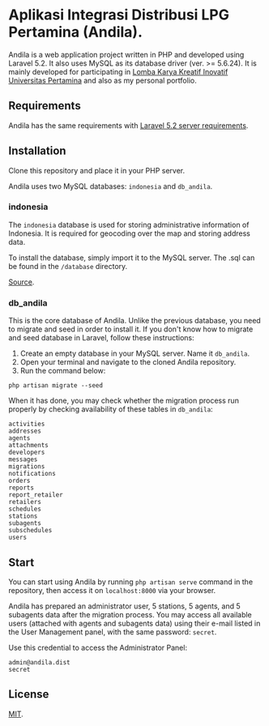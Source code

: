# Aplikasi Integrasi Distribusi LPG Pertamina (Andila).

Andila is a web application project written in PHP and developed using Laravel 5.2. It also uses MySQL as its database driver (ver. >= 5.6.24). It is mainly developed for participating in [Lomba Karya Kreatif Inovatif Universitas Pertamina](http://pertamina.com/lkkiup2016) and also as my personal portfolio.

## Requirements

Andila has the same requirements with [Laravel 5.2 server requirements](https://laravel.com/docs/5.2).

## Installation

Clone this repository and place it in your PHP server.

Andila uses two MySQL databases: ```indonesia``` and ```db_andila```.

### indonesia

The ```indonesia``` database is used for storing administrative information of Indonesia. It is required for geocoding over the map and storing address data.

To install the database, simply import it to the MySQL server. The .sql can be found in the ```/database``` directory.

[Source](https://github.com/edwardsamuel/Wilayah-Administratif-Indonesia).

### db_andila

This is the core database of Andila. Unlike the previous database, you need to migrate and seed in order to install it.
If you don't know how to migrate and seed database in Laravel, follow these instructions:

1. Create an empty database in your MySQL server. Name it ```db_andila```.
2. Open your terminal and navigate to the cloned Andila repository.
3. Run the command below:
```
php artisan migrate --seed
```
When it has done, you may check whether the migration process run properly by checking availability of these tables in ```db_andila```:
```
activities
addresses
agents
attachments
developers
messages
migrations
notifications
orders
reports
report_retailer
retailers
schedules
stations
subagents
subschedules
users
```

## Start

You can start using Andila by running ```php artisan serve``` command in the repository, then access it on ```localhost:8000``` via your browser.

Andila has prepared an administrator user, 5 stations, 5 agents, and 5 subagents data after the migration process. You may access all available users (attached with agents and subagents data) using their e-mail listed in the User Management panel, with the same password: ```secret```.

Use this credential to access the Administrator Panel:
```
admin@andila.dist
secret
```

## License

[MIT](https://github.com/purplebubblegum/andila/license.md).
